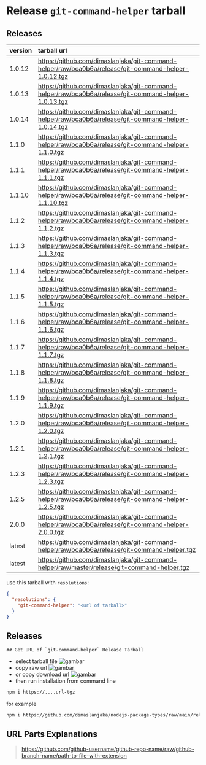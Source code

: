 # Release `git-command-helper` tarball
## Releases
| version | tarball url |
| :--- | :--- |
| 1.0.12 | https://github.com/dimaslanjaka/git-command-helper/raw/bca0b6a/release/git-command-helper-1.0.12.tgz |
| 1.0.13 | https://github.com/dimaslanjaka/git-command-helper/raw/bca0b6a/release/git-command-helper-1.0.13.tgz |
| 1.0.14 | https://github.com/dimaslanjaka/git-command-helper/raw/bca0b6a/release/git-command-helper-1.0.14.tgz |
| 1.1.0 | https://github.com/dimaslanjaka/git-command-helper/raw/bca0b6a/release/git-command-helper-1.1.0.tgz |
| 1.1.1 | https://github.com/dimaslanjaka/git-command-helper/raw/bca0b6a/release/git-command-helper-1.1.1.tgz |
| 1.1.10 | https://github.com/dimaslanjaka/git-command-helper/raw/bca0b6a/release/git-command-helper-1.1.10.tgz |
| 1.1.2 | https://github.com/dimaslanjaka/git-command-helper/raw/bca0b6a/release/git-command-helper-1.1.2.tgz |
| 1.1.3 | https://github.com/dimaslanjaka/git-command-helper/raw/bca0b6a/release/git-command-helper-1.1.3.tgz |
| 1.1.4 | https://github.com/dimaslanjaka/git-command-helper/raw/bca0b6a/release/git-command-helper-1.1.4.tgz |
| 1.1.5 | https://github.com/dimaslanjaka/git-command-helper/raw/bca0b6a/release/git-command-helper-1.1.5.tgz |
| 1.1.6 | https://github.com/dimaslanjaka/git-command-helper/raw/bca0b6a/release/git-command-helper-1.1.6.tgz |
| 1.1.7 | https://github.com/dimaslanjaka/git-command-helper/raw/bca0b6a/release/git-command-helper-1.1.7.tgz |
| 1.1.8 | https://github.com/dimaslanjaka/git-command-helper/raw/bca0b6a/release/git-command-helper-1.1.8.tgz |
| 1.1.9 | https://github.com/dimaslanjaka/git-command-helper/raw/bca0b6a/release/git-command-helper-1.1.9.tgz |
| 1.2.0 | https://github.com/dimaslanjaka/git-command-helper/raw/bca0b6a/release/git-command-helper-1.2.0.tgz |
| 1.2.1 | https://github.com/dimaslanjaka/git-command-helper/raw/bca0b6a/release/git-command-helper-1.2.1.tgz |
| 1.2.3 | https://github.com/dimaslanjaka/git-command-helper/raw/bca0b6a/release/git-command-helper-1.2.3.tgz |
| 1.2.5 | https://github.com/dimaslanjaka/git-command-helper/raw/bca0b6a/release/git-command-helper-1.2.5.tgz |
| 2.0.0 | https://github.com/dimaslanjaka/git-command-helper/raw/bca0b6a/release/git-command-helper-2.0.0.tgz |
| latest | https://github.com/dimaslanjaka/git-command-helper/raw/bca0b6a/release/git-command-helper.tgz |
| latest | https://github.com/dimaslanjaka/git-command-helper/raw/master/release/git-command-helper.tgz |

use this tarball with `resolutions`:
```json
{
  "resolutions": {
    "git-command-helper": "<url of tarball>"
  }
}
```

## Releases

    ## Get URL of `git-command-helper` Release Tarball
- select tarball file
![gambar](https://user-images.githubusercontent.com/12471057/203216375-8af4b5d9-00c2-40fb-8d3d-d220beaabd46.png)
- copy raw url
![gambar](https://user-images.githubusercontent.com/12471057/203216508-7590cbb9-a1ce-47d6-96ca-8d82149f0762.png)
- or copy download url
![gambar](https://user-images.githubusercontent.com/12471057/203216541-3807d2c3-5213-49f3-b93d-c626dbae3b2e.png)
- then run installation from command line
```bash
npm i https://....url-tgz
```
for example
```bash
npm i https://github.com/dimaslanjaka/nodejs-package-types/raw/main/release/nodejs-package-types.tgz
```

## URL Parts Explanations
> https://github.com/github-username/github-repo-name/raw/github-branch-name/path-to-file-with-extension